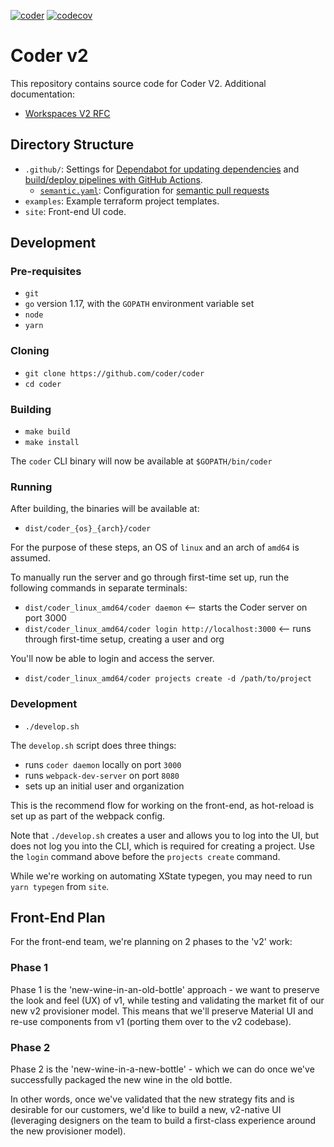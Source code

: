 [![coder](https://github.com/coder/coder/actions/workflows/coder.yaml/badge.svg)](https://github.com/coder/coder/actions/workflows/coder.yaml)
[![codecov](https://codecov.io/gh/coder/coder/branch/main/graph/badge.svg?token=TNLW3OAP6G)](https://codecov.io/gh/coder/coder)

# Coder v2

This repository contains source code for Coder V2. Additional documentation:

- [Workspaces V2 RFC](https://www.notion.so/coderhq/b48040da8bfe46eca1f32749b69420dd?v=a4e7d23495094644b939b08caba8e381&p=e908a8cd54804ddd910367abf03c8d0a)

## Directory Structure

- `.github/`: Settings for [Dependabot for updating dependencies](https://docs.github.com/en/code-security/supply-chain-security/customizing-dependency-updates) and [build/deploy pipelines with GitHub Actions](https://docs.github.com/en/actions/reference/workflow-syntax-for-github-actions).
  - [`semantic.yaml`](./github/semantic.yaml): Configuration for [semantic pull requests](https://github.com/apps/semantic-pull-requests)
- `examples`: Example terraform project templates.
- `site`: Front-end UI code.

## Development

### Pre-requisites

- `git`
- `go` version 1.17, with the `GOPATH` environment variable set
- `node`
- `yarn`

### Cloning

- `git clone https://github.com/coder/coder`
- `cd coder`

### Building

- `make build`
- `make install`

The `coder` CLI binary will now be available at `$GOPATH/bin/coder`

### Running

After building, the binaries will be available at:
- `dist/coder_{os}_{arch}/coder`

For the purpose of these steps, an OS of `linux` and an arch of `amd64` is assumed.

To manually run the server and go through first-time set up, run the following commands in separate terminals:
- `dist/coder_linux_amd64/coder daemon` <-- starts the Coder server on port 3000
- `dist/coder_linux_amd64/coder login http://localhost:3000` <-- runs through first-time setup, creating a user and org

You'll now be able to login and access the server.

- `dist/coder_linux_amd64/coder projects create -d /path/to/project`

### Development

- `./develop.sh`

The `develop.sh` script does three things:

- runs `coder daemon` locally on port `3000`
- runs `webpack-dev-server` on port `8080`
- sets up an initial user and organization

This is the recommend flow for working on the front-end, as hot-reload is set up as part of the webpack config.

Note that `./develop.sh` creates a user and allows you to log into the UI, but does not log you into the CLI, which is required for creating a project. Use the `login` command above before the `projects create` command.

While we're working on automating XState typegen, you may need to run `yarn typegen` from `site`.

## Front-End Plan

For the front-end team, we're planning on 2 phases to the 'v2' work:

### Phase 1

Phase 1 is the 'new-wine-in-an-old-bottle' approach - we want to preserve the look and feel (UX) of v1, while testing and validating the market fit of our new v2 provisioner model. This means that we'll preserve Material UI and re-use components from v1 (porting them over to the v2 codebase).

### Phase 2

Phase 2 is the 'new-wine-in-a-new-bottle' - which we can do once we've successfully packaged the new wine in the old bottle.

In other words, once we've validated that the new strategy fits and is desirable for our customers, we'd like to build a new, v2-native UI (leveraging designers on the team to build a first-class experience around the new provisioner model).
